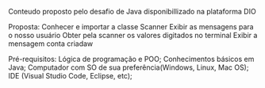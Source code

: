 Conteudo proposto pelo desafio de Java disponibillizado na plataforma DIO

Proposta:
Conhecer e importar a classe Scanner
Exibir as mensagens para o nosso usuário
Obter pela scanner os valores digitados no terminal
Exibir a mensagem conta criadaw

Pré-requisitos:
Lógica de programação e POO;
Conhecimentos básicos em Java;
Computador com SO de sua preferência(Windows, Linux, Mac OS);
IDE (Visual Studio Code, Eclipse, etc);
